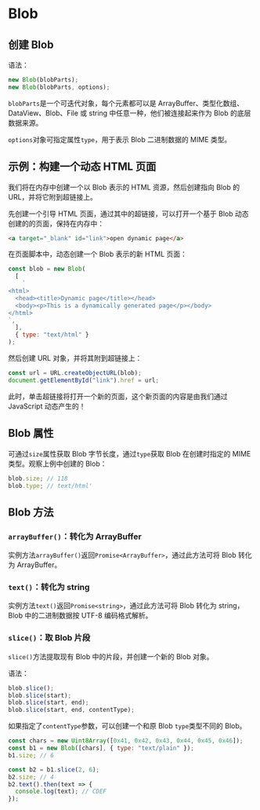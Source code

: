 # Blob

## 创建 Blob

语法：

```javascript
new Blob(blobParts);
new Blob(blobParts, options);
```

`blobParts`是一个可迭代对象，每个元素都可以是 ArrayBuffer、类型化数组、DataView、Blob、File 或 string 中任意一种，他们被连接起来作为 Blob 的底层数据来源。

`options`对象可指定属性`type`，用于表示 Blob 二进制数据的 MIME 类型。

## 示例：构建一个动态 HTML 页面

我们将在内存中创建一个以 Blob 表示的 HTML 资源，然后创建指向 Blob 的 URL，并将它附到超链接上。

先创建一个引导 HTML 页面，通过其中的超链接，可以打开一个基于 Blob 动态创建的的页面，保持在内存中：

```html
<a target="_blank" id="link">open dynamic page</a>
```

在页面脚本中，动态创建一个 Blob 表示的新 HTML 页面：

```javascript
const blob = new Blob(
  [
    `
<html>
  <head><title>Dynamic page</title></head>
  <body><p>This is a dynamically generated page</p></body>
</html>
`,
  ],
  { type: "text/html" }
);
```

然后创建 URL 对象，并将其附到超链接上：

```javascript
const url = URL.createObjectURL(blob);
document.getElementById("link").href = url;
```

此时，单击超链接将打开一个新的页面，这个新页面的内容是由我们通过 JavaScript 动态产生的！

## Blob 属性

可通过`size`属性获取 Blob 字节长度，通过`type`获取 Blob 在创建时指定的 MIME 类型。观察上例中创建的 Blob：

```javascript
blob.size; // 118
blob.type; // text/html'
```

## Blob 方法

### `arrayBuffer()`：转化为 ArrayBuffer

实例方法`arrayBuffer()`返回`Promise<ArrayBuffer>`，通过此方法可将 Blob 转化为 ArrayBuffer。

### `text()`：转化为 string

实例方法`text()`返回`Promise<string>`，通过此方法可将 Blob 转化为 string，Blob 中的二进制数据按 UTF-8 编码格式解析。

### `slice()`：取 Blob 片段

`slice()`方法提取现有 Blob 中的片段，并创建一个新的 Blob 对象。

语法：

```javascript
blob.slice();
blob.slice(start);
blob.slice(start, end);
blob.slice(start, end, contentType);
```

如果指定了`contentType`参数，可以创建一个和原 Blob `type`类型不同的 Blob。

```javascript
const chars = new Uint8Array([0x41, 0x42, 0x43, 0x44, 0x45, 0x46]);
const b1 = new Blob([chars], { type: "text/plain" });
b1.size; // 6

const b2 = b1.slice(2, 6);
b2.size; // 4
b2.text().then(text => {
  console.log(text); // CDEF
});
```
